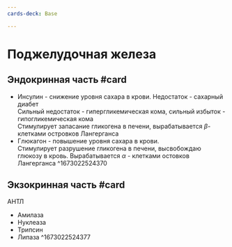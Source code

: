 ```yaml
---
cards-deck: Base

---
```


# Поджелудочная железа

## Эндокринная часть #card
- Инсулин - снижение уровня сахара в крови. Недостаток - сахарный диабет<br>Сильный недостаток - гипергликемическая кома, сильный избыток - гипогликемическая кома<br>Стимулирует запасание гликогена в печени, вырабатывается $\beta$-клетками островков Лангерганса
- Глюкагон - повышение уровня сахара в крови.<br>Стимулирует разрушение гликогена в печени, высвобождаю глюкозу в кровь. Вырабатывается $\alpha$ - клетками остовков Лангерганса 
^1673022524370

## Экзокринная часть #card
АНТЛ
- Амилаза
- Нуклеаза
- Трипсин
- Липаза
^1673022524377

